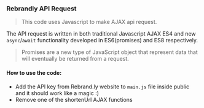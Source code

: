 ### Rebrandly API Request

> This code uses Javascript to make AJAX api request.

The API request is written in both traditional Javascript AJAX ES4 and new `async`/`await` functionality developed in ES6(promises) and ES8 respectively.

> Promises are a new type of JavaScript object that represent data that will eventually be returned from a request.

#### How to use the code:
* Add the API key from Rebrand.ly website to `main.js` file inside public and it should work like a magic :)
* Remove one of the shortenUrl AJAX functions
